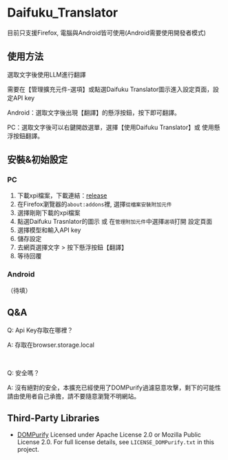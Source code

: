# Daifuku_Translator
目前只支援Firefox, 電腦與Android皆可使用(Android需要使用開發者模式)

## 使用方法
選取文字後使用LLM進行翻譯

需要在【管理擴充元件-選項】或點選Daifuku Translator圖示進入設定頁面，設定API key

Android：選取文字後出現【翻譯】的懸浮按鈕，按下即可翻譯。

PC：選取文字後可以右鍵開啟選單，選擇【使用Daifuku Translator】或 使用懸浮按鈕翻譯。

## 安裝&初始設定

### PC
1. 下載xpi檔案，下載連結：[release](https://github.com/JaniceC001/Daifuku_Translator/tree/39e0b3c3864b39dc86d7675b0340317c4225e968/release)
2. 在Firefox瀏覽器的`about:addons`裡, 選擇`從檔案安裝附加元件`
3. 選擇剛剛下載的xpi檔案
4. 點選Daifuku Trasnlator的圖示 或 在`管理附加元件`中選擇`選項`打開 設定頁面
5. 選擇模型和輸入API key
6. 儲存設定
7. 去網頁選擇文字 > 按下懸浮按鈕【翻譯】
8. 等待回覆

### Android
（待填）

## Q&A
Q: Api Key存取在哪裡？

A: 存取在browser.storage.local

<br>

Q: 安全嗎？

A: 沒有絕對的安全，本擴充已經使用了DOMPurify過濾惡意攻擊，剩下的可能性請由使用者自己承擔，請不要隨意瀏覽不明網站。

## Third-Party Libraries
- [DOMPurify](https://github.com/cure53/DOMPurify)
    Licensed under Apache License 2.0 or Mozilla Public License 2.0.
    For full license details, see `LICENSE_DOMPurify.txt` in this project.